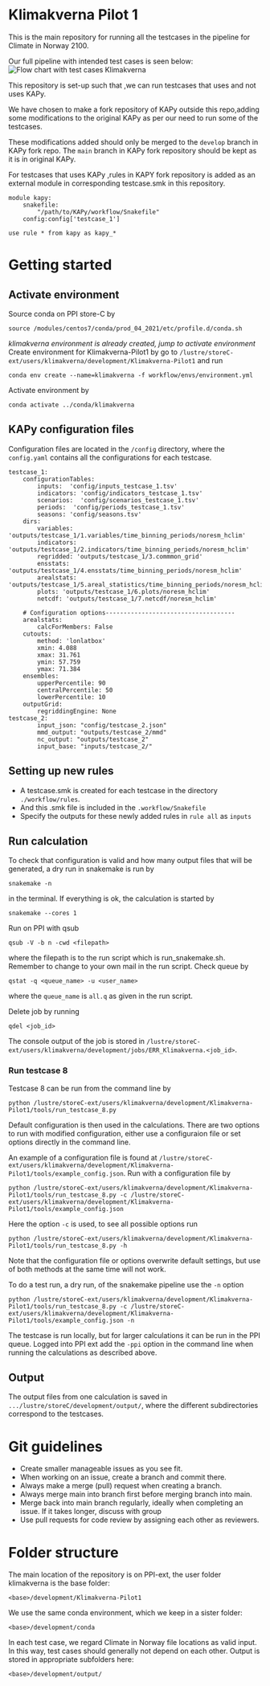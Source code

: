 # Klimakverna Pilot 1
This is the main repository for running all the testcases in the pipeline for Climate in Norway 2100. 

Our full pipeline with intended test cases is seen below:
![Flow chart with test cases Klimakverna](./flowchart.png)

This repository is set-up such that ,we can run testcases that uses and not uses KAPy. 

We have chosen to make a fork repository of KAPy outside this repo,adding some modifications to the original KAPy as per our need to run some of the testcases. 

These modifications added should only be merged to the `develop` branch in KAPy fork repo. The  `main` branch in KAPy fork repository should be kept as it is in original KAPy.

For testcases that uses KAPy ,rules in KAPY fork repository is added as an external module in corresponding testcase.smk in this repository.

```console
module kapy:
    snakefile:
        "/path/to/KAPy/workflow/Snakefile"
    config:config['testcase_1']

use rule * from kapy as kapy_*
```



# Getting started

## Activate environment

Source conda on PPI store-C by 
```console
source /modules/centos7/conda/prod_04_2021/etc/profile.d/conda.sh
```
*klimakverna environment is already created, jump to activate environment*
Create environment for Klimakverna-Pilot1 by go to `/lustre/storeC-ext/users/klimakverna/development/Klimakverna-Pilot1` and run 

```console
conda env create --name=klimakverna -f workflow/envs/environment.yml
```

Activate environment by
```
conda activate ../conda/klimakverna
```

## KAPy configuration files

Configuration files are located in the `/config` directory, where the `config.yaml` contains all the configurations for each testcase.

```
testcase_1:
    configurationTables:
        inputs:  'config/inputs_testcase_1.tsv'
        indicators: 'config/indicators_testcase_1.tsv'
        scenarios:  'config/scenarios_testcase_1.tsv'
        periods:  'config/periods_testcase_1.tsv'
        seasons: 'config/seasons.tsv'
    dirs:
        variables: 'outputs/testcase_1/1.variables/time_binning_periods/noresm_hclim'
        indicators: 'outputs/testcase_1/2.indicators/time_binning_periods/noresm_hclim'
        regridded: 'outputs/testcase_1/3.commmon_grid'
        ensstats: 'outputs/testcase_1/4.ensstats/time_binning_periods/noresm_hclim'
        arealstats: 'outputs/testcase_1/5.areal_statistics/time_binning_periods/noresm_hclim'
        plots: 'outputs/testcase_1/6.plots/noresm_hclim'
        netcdf: 'outputs/testcase_1/7.netcdf/noresm_hclim'

    # Configuration options------------------------------------
    arealstats:
        calcForMembers: False
    cutouts:
        method: 'lonlatbox'
        xmin: 4.088
        xmax: 31.761
        ymin: 57.759
        ymax: 71.384
    ensembles:
        upperPercentile: 90
        centralPercentile: 50
        lowerPercentile: 10
    outputGrid:
        regriddingEngine: None
testcase_2:        
        input_json: "config/testcase_2.json"
        mmd_output: "outputs/testcase_2/mmd"
        nc_output: "outputs/testcase_2"
        input_base: "inputs/testcase_2/"

```  


## Setting up new rules

- A testcase.smk is created for each testcase in the directory `./workflow/rules`.
- And this .smk file is included in the `.workflow/Snakefile`
- Specify the outputs for these newly added rules in  `rule all` as `inputs`


## Run calculation

To check that configuration is valid and how many output files that will be generated, a dry run in snakemake is run by 

```console
snakemake -n
```

in the terminal. If everything is ok, the calculation is started by

```console
snakemake --cores 1
```

Run on PPI with qsub

```console
qsub -V -b n -cwd <filepath>
```
where the filepath is to the run script which is run_snakemake.sh. Remember to change to your own mail in the run script.
Check queue by 

```console
qstat -q <queue_name> -u <user_name>
```
where the `queue_name` is `all.q` as given in the run script.

Delete job by running

```console
qdel <job_id>
```

The console output of the job is stored in `/lustre/storeC-ext/users/klimakverna/development/jobs/ERR_Klimakverna.<job_id>`.

### Run testcase 8

Testcase 8 can be run from the command line by 

```console
python /lustre/storeC-ext/users/klimakverna/development/Klimakverna-Pilot1/tools/run_testcase_8.py
```
Default configuration is then used in the calculations. There are two options to run with modified configuration, either use a configuraion file or set options directly in the command line.

An example of a configuration file is found at `/lustre/storeC-ext/users/klimakverna/development/Klimakverna-Pilot1/tools/example_config.json`.
Run with a configuration file by

```console
python /lustre/storeC-ext/users/klimakverna/development/Klimakverna-Pilot1/tools/run_testcase_8.py -c /lustre/storeC-ext/users/klimakverna/development/Klimakverna-Pilot1/tools/example_config.json
```

Here the option `-c` is used, to see all possible options run

```console
python /lustre/storeC-ext/users/klimakverna/development/Klimakverna-Pilot1/tools/run_testcase_8.py -h
```

Note that the configuration file or options overwrite default settings, but use of both methods at the same time will not work.

To do a test run, a dry run, of the snakemake pipeline use the `-n` option

```console
python /lustre/storeC-ext/users/klimakverna/development/Klimakverna-Pilot1/tools/run_testcase_8.py -c /lustre/storeC-ext/users/klimakverna/development/Klimakverna-Pilot1/tools/example_config.json -n
```

The testcase is run locally, but for larger calculations it can be run in the PPI queue.
Logged into PPI ext add the `-ppi` option in the command line when running the calculations as described above.

## Output

The output files from one calculation is saved in `.../lustre/storeC/development/output/`, where the different subdirectories correspond to the testcases. 

# Git guidelines
- Create smaller manageable issues as you see fit.
- When working on an issue, create a branch and commit there.
- Always make a merge (pull) request when creating a branch.
- Always merge main into branch first before merging branch into main.
- Merge back into main branch regularly, ideally when completing an issue. If it takes longer, discuss with group
- Use pull requests for code review by assigning each other as reviewers.

# Folder structure
The main location of the repository is on PPI-ext, the user folder klimakverna is the base folder:
```
<base>/development/Klimakverna-Pilot1
```
We use the same conda environment, which we keep in a sister folder:
```
<base>/development/conda
```
In each test case, we regard Climate in Norway file locations as valid input. In this way, test cases should generally not depend on each other. Output is stored in appropriate subfolders here:
```
<base>/development/output/
```
